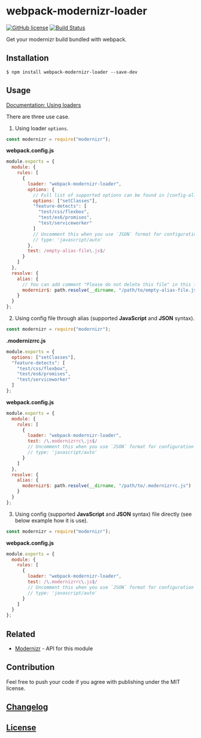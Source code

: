 # webpack-modernizr-loader

[![GitHub license](https://img.shields.io/github/license/jbox-web/webpack-modernizr-loader.svg)](https://github.com/jbox-web/webpack-modernizr-loader/blob/master/LICENSE)
[![Build Status](https://github.com/jbox-web/webpack-modernizr-loader/workflows/Github%20CI/badge.svg?branch=master)](https://github.com/jbox-web/webpack-modernizr-loader/actions)

Get your modernizr build bundled with webpack.

## Installation

```shell
$ npm install webpack-modernizr-loader --save-dev
```

## Usage

[Documentation: Using loaders](http://webpack.github.io/docs/using-loaders.html)

There are three use case.

1. Using loader `options`.

```javascript
const modernizr = require("modernizr");
```

**webpack.config.js**

```javascript
module.exports = {
  module: {
    rules: [
      {
        loader: "webpack-modernizr-loader",
        options: {
          // Full list of supported options can be found in [config-all.json](https://github.com/Modernizr/Modernizr/blob/master/lib/config-all.json).
          options: ["setClasses"],
          "feature-detects": [
            "test/css/flexbox",
            "test/es6/promises",
            "test/serviceworker"
          ]
          // Uncomment this when you use `JSON` format for configuration
          // type: 'javascript/auto'
        },
        test: /empty-alias-file\.js$/
      }
    ]
  },
  resolve: {
    alias: {
      // You can add comment "Please do not delete this file" in this file
      modernizr$: path.resolve(__dirname, "/path/to/empty-alias-file.js")
    }
  }
};
```

2. Using config file through alias (supported **JavaScript** and **JSON** syntax).

```javascript
const modernizr = require("modernizr");
```

**.modernizrrc.js**

```javascript
module.exports = {
  options: ["setClasses"],
  "feature-detects": [
    "test/css/flexbox",
    "test/es6/promises",
    "test/serviceworker"
  ]
};
```

**webpack.config.js**

```javascript
module.exports = {
  module: {
    rules: [
      {
        loader: "webpack-modernizr-loader",
        test: /\.modernizrrc\.js$/
        // Uncomment this when you use `JSON` format for configuration
        // type: 'javascript/auto'
      }
    ]
  },
  resolve: {
    alias: {
      modernizr$: path.resolve(__dirname, "/path/to/.modernizrrc.js")
    }
  }
};
```

3. Using config (supported **JavaScript** and **JSON** syntax) file directly (see below example how it is use).

```javascript
const modernizr = require("modernizr");
```

**webpack.config.js**

```javascript
module.exports = {
  module: {
    rules: [
      {
        loader: "webpack-modernizr-loader",
        test: /\.modernizrrc\.js$/
        // Uncomment this when you use `JSON` format for configuration
        // type: 'javascript/auto'
      }
    ]
  }
};
```

## Related

- [Modernizr](https://github.com/Modernizr/Modernizr) - API for this module

## Contribution

Feel free to push your code if you agree with publishing under the MIT license.

## [Changelog](CHANGELOG.md)

## [License](LICENSE)
